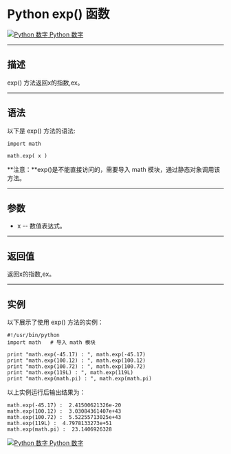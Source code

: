 Python exp() 函数
===============

 [![Python 数字](../images/up.gif) Python 数字](python-numbers.html)

* * *

描述
--

exp() 方法返回x的指数,ex。

* * *

语法
--

以下是 exp() 方法的语法:
```
import math

math.exp( x )
```
**注意：**exp()是不能直接访问的，需要导入 math 模块，通过静态对象调用该方法。

* * *

参数
--

*   x -- 数值表达式。

* * *

返回值
---

返回x的指数,ex。

* * *

实例
--

以下展示了使用 exp() 方法的实例：
```
#!/usr/bin/python
import math   # 导入 math 模块

print "math.exp(-45.17) : ", math.exp(-45.17)
print "math.exp(100.12) : ", math.exp(100.12)
print "math.exp(100.72) : ", math.exp(100.72)
print "math.exp(119L) : ", math.exp(119L)
print "math.exp(math.pi) : ", math.exp(math.pi)
```
以上实例运行后输出结果为：
```
math.exp(-45.17) :  2.41500621326e-20
math.exp(100.12) :  3.03084361407e+43
math.exp(100.72) :  5.52255713025e+43
math.exp(119L) :  4.7978133273e+51
math.exp(math.pi) :  23.1406926328
```
 [![Python 数字](../images/up.gif) Python 数字](python-numbers.html)